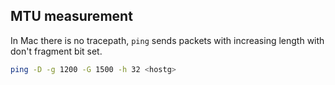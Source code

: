 ## MTU measurement

In Mac there is no tracepath, `ping` sends packets with increasing length with don't fragment bit set.

```bash
ping -D -g 1200 -G 1500 -h 32 <hostg>
```
